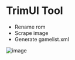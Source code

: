 # TrimUI Tool

- Rename rom
- Scrape image
- Generate gamelist.xml

![image](https://github.com/ryusatgat/trimuitool/assets/59760424/276d5769-ef5c-47ae-93c2-932a450c9c67)
